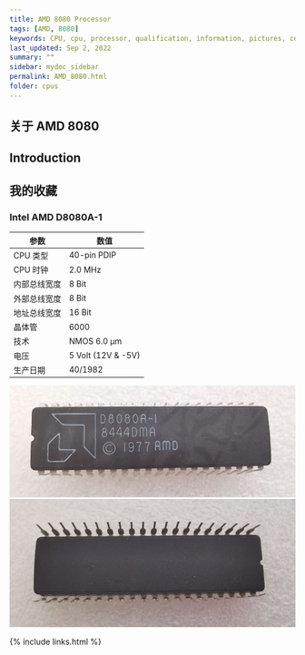 ```yaml
---
title: AMD 8080 Processor
tags: [AMD, 8080]
keywords: CPU, cpu, processor, qualification, information, pictures, core, frequency, chip packaging, packaging, cpu info, x86, collection, amd, cyrix, harris, ibm, idt, iit, intel, motorola, nec, sgs, sgs-thomson, siemens, ST, signetics, mhs, ti, texas instruments, ulsi, umc, weitek, zilog, 808x, 8085, 8088, 8086, 80188, 80186, 80286, 286, 80386, 386, i386, Am386, 386sx, 386dx, 486, i486, 586, 486sx, 486dx, overdrive, 487, pentium, 586, 5x86, 386dlc, 386slc, 486dx2, mmx, ppro, pentium-pro, pro, athlon, duron, z80, dirk oppelt, dirk, oppelt, engineering, sample, samples
last_updated: Sep 2, 2022
summary: ""
sidebar: mydoc_sidebar
permalink: AMD_8080.html
folder: cpus
---
```


## 关于 AMD 8080

## Introduction

## 我的收藏

### Intel AMD D8080A-1

| 参数 | 数值 |
| ------ | ------ |
| CPU 类型 | 40-pin PDIP |
| CPU 时钟 | 2.0 MHz |
| 内部总线宽度 | 8 Bit |
| 外部总线宽度 | 8 Bit |
| 地址总线宽度 | 16 Bit |
| 晶体管 | 6000 |
| 技术 | NMOS 6.0 µm |
| 电压 | 5 Volt (12V & -5V) |
| 生产日期 | 40/1982 |

![AMD D8080A-1 正面](/images/cpus/AMD/AMD_D8080A-1_1.jpg)
![AMD D8080A-1 反面](/images/cpus/AMD/AMD_D8080A-1_2.jpg)

{% include links.html %}
